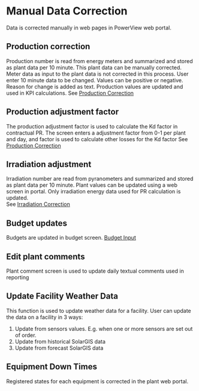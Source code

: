 # Manual Data Correction

Data is corrected manually in web pages in PowerView web portal.

## Production correction
Production number is read from energy meters and summarized and stored as plant data per 10 minute. This plant data can be manually corrected. Meter data as input to the plant data is not corrected in this process.
User enter 10 minute data to be changed. Values can be positive or negative. Reason for change is added as text. Production values are updated and used in KPI calculations. 
See [Production Correction](../../user_interfaces/Manual%20Data%20Registration/Production%20Correction/Production%20Correction.md)

## Production adjustment factor
The production adjustment factor is used to calculate the Kd factor in contractual PR. The screen enters a adjustment factor from 0-1 per plant and day, and factor is used to calculate other losses for the Kd factor
See [Production Correction](../../user_interfaces/Manual%20Data%20Registration/Production%20Correction/Production%20Correction.md)

## Irradiation adjustment
Irradiation number are read from pyranometers and summarized and stored as plant data per 10 minute. Plant values can be updated using a web screen in portal. Only irradiation energy data used for PR calculation is updated.  
See [Irradiation Correction](../../user_interfaces/Manual%20Data%20Registration/Irradiation%20Correction/Irradiation%20Correction.md)

## Budget updates
Budgets are updated in budget screen.
[Budget Input](../../user_interfaces/Manual%20Data%20Registration/Budget%20Input/Budget%20Input.md)

## Edit plant comments
Plant comment screen is used to update daily textual comments used in reporting

## Update Facility Weather Data
This function is used to update weather data for a facility. User can update the data on a facility in 3 ways:
1. Update from sensors values. E.g. when one or more sensors are set out of order.
1. Update from historical SolarGIS data
1. Update from forecast SolarGIS data

## 	Equipment Down Times
Registered states for each equipment is corrected in the plant web portal. 

